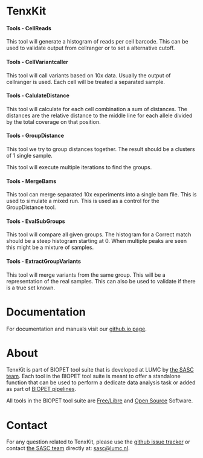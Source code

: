 # TenxKit


#### Tools - CellReads

This tool will generate a histogram of reads per cell barcode.
This can be used to validate output from cellranger or to set a alternative cutoff.
    
        

#### Tools - CellVariantcaller

This tool will call variants based on 10x data. Usually the output of cellranger is used.
Each cell will be treated a separated sample.
    
        

#### Tools - CalulateDistance

This tool will calculate for each cell combination a sum of distances.
The distances are the relative distance to the middle line for each allele divided by the total coverage on that position.
    
        

#### Tools - GroupDistance

This tool we try to group distances together. The result should be a clusters of 1 single sample.

This tool will execute multiple iterations to find the groups.
    
        

#### Tools - MergeBams

This tool can merge separated 10x experiments into a single bam file. This is used to simulate a mixed run.
This is used as a control for the GroupDistance tool.
    
        

#### Tools - EvalSubGroups

This tool will compare all given groups.
The histogram for a Correct match should be a steep histogram starting at 0.
When multiple peaks are seen this might be a mixture of samples.
    
        

#### Tools - ExtractGroupVariants

This tool will merge variants from the same group. This will be a representation of the real samples.
This can also be used to validate if there is a true set known.
    
        

# Documentation

For documentation and manuals visit our [github.io page](https://biopet.github.io/tenxkit).

# About


TenxKit is part of BIOPET tool suite that is developed at LUMC by [the SASC team](http://sasc.lumc.nl/).
Each tool in the BIOPET tool suite is meant to offer a standalone function that can be used to perform a
dedicate data analysis task or added as part of [BIOPET pipelines](http://biopet-docs.readthedocs.io/en/latest/).

All tools in the BIOPET tool suite are [Free/Libre](https://www.gnu.org/philosophy/free-sw.html) and
[Open Source](https://opensource.org/osd) Software.
    

# Contact


<p>
  <!-- Obscure e-mail address for spammers -->
For any question related to TenxKit, please use the
<a href='https://github.com/biopet/tenxkit/issues'>github issue tracker</a>
or contact
 <a href='http://sasc.lumc.nl/'>the SASC team</a> directly at: <a href='&#109;&#97;&#105;&#108;&#116;&#111;&#58;&#115;&#97;&#115;&#99;&#64;&#108;&#117;&#109;&#99;&#46;&#110;&#108;'>
&#115;&#97;&#115;&#99;&#64;&#108;&#117;&#109;&#99;&#46;&#110;&#108;</a>.
</p>

     

